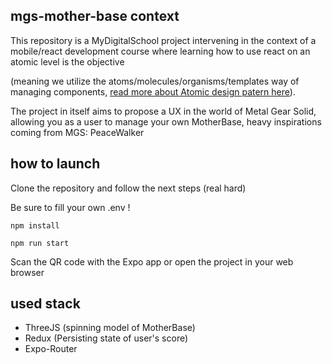 ## mgs-mother-base context

This repository is a MyDigitalSchool project intervening in the context of a mobile/react development course where learning how to use react on an atomic level is the objective

(meaning we utilize the atoms/molecules/organisms/templates way of managing components, [read more about Atomic design patern here](https://medium.com/@janelle.wg/atomic-design-pattern-how-to-structure-your-react-application-2bb4d9ca5f97)).

The project in itself aims to propose a UX in the world of Metal Gear Solid, allowing you as a user to manage your own MotherBase, heavy inspirations coming from MGS: PeaceWalker

## how to launch

Clone the repository and follow the next steps (real hard)

Be sure to fill your own .env !

```
npm install
```

```
npm run start
```

Scan the QR code with the Expo app or open the project in your web browser

## used stack

- ThreeJS (spinning model of MotherBase)
- Redux (Persisting state of user's score)
- Expo-Router
